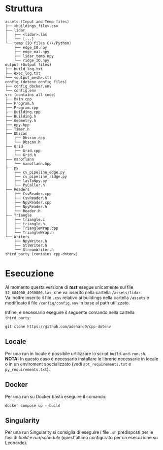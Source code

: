 # Struttura
```
assets (Input and Temp files)
├── <buildings_file>.csv
├── lidar
│   ├── <lidar>.las
│   └── [...]
└── temp (IO files C++/Python)
    ├── edge_IO.npy
    ├── edge_mat.npy
    ├── lidar_temp.npy
    └── ridge_IO.npy
output (Output files)
├── build_log.txt
├── exec_log.txt
└── <output_mesh>.stl
config (dotenv config files)
├── config_docker.env
└── config.env
src (contains all code)
├── Main.cpp
├── Program.h
├── Program.cpp
├── Building.cpp
├── Building.h
├── Geometry.h
├── npy.hpp
├── Timer.h
├── Dbscan
│   ├── Dbscan.cpp
│   └── Dbscan.h
├── Grid
│   ├── Grid.cpp
│   └── Grid.h
├── nanoflann
│   └── nanoflann.hpp
├── py
│   ├── cv_pipeline_edge.py
│   ├── cv_pipeline_ridge.py
│   ├── lasToNpy.py
│   └── PyCaller.h
├── Readers
│   ├── CsvReader.cpp
│   ├── CsvReader.h
│   ├── NpyReader.cpp
│   ├── NpyReader.h
│   └── Reader.h
├── Triangle
│   ├── triangle.c
│   ├── triangle.h
│   ├── TriangleWrap.cpp
│   └── TriangleWrap.h
└── Writers
    ├── NpyWriter.h
    ├── StlWriter.h
    └── StreamWriter.h
third_party (contains cpp-dotenv)
```

# Esecuzione
Al momento questa versione di ***test*** esegue unicamente sul file `32_684000_4930000.las`, che va inserito nella cartella `/assets/lidar`.\
Va inoltre inserito il file `.csv` relativo ai buildings nella cartella `/assets` e modificato il file `/config/config.env` in base al path utilizzato. 

Infine, è necessario eseguire il seguente comando nella cartella `third_party`:
```
git clone https://github.com/adeharo9/cpp-dotenv
```

## Locale
Per una run in locale è possibile urtilizzare lo script `build-and-run.sh`.\
**NOTA:** In questo caso è necessario installare le librerie necessarie in locale o in un enviroment specializzato (vedi `apt_requirements.txt` e `py_requirements.txt`).

## Docker
Per una run su Docker basta eseguire il comando:
```
docker compose up --build
```

## Singularity
Per una run Singularity si consiglia di eseguire i file `.sh` predisposti per le fasi di *build* e *run*/*schedule* (quest'ultimo configurato per un esecuzione su Leonardo).
